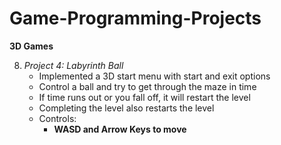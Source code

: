 # Game-Programming-Projects

**3D Games**

8. *Project 4:*
*Labyrinth Ball*
	- Implemented a 3D start menu with start and exit options
	- Control a ball and try to get through the maze in time
	- If time runs out or you fall off, it will restart the level
	- Completing the level also restarts the level
	- Controls:
	  - **WASD and Arrow Keys to move**